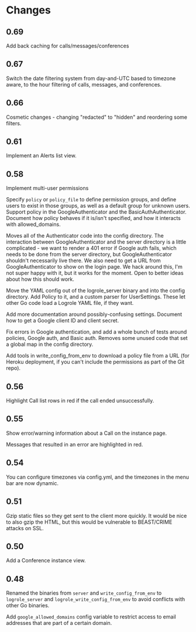 # Changes

## 0.69

Add back caching for calls/messages/conferences

## 0.67

Switch the date filtering system from day-and-UTC based to timezone aware, to
the hour filtering of calls, messages, and conferences.

## 0.66

Cosmetic changes - changing "redacted" to "hidden" and reordering some filters.

## 0.61

Implement an Alerts list view.

## 0.58

Implement multi-user permissions

Specify `policy` or `policy_file` to define permission groups, and define users
to exist in those groups, as well as a default group for unknown users. Support
policy in the GoogleAuthenticator and the BasicAuthAuthenticator. Document how
policy behaves if it is/isn't specified, and how it interacts with
allowed_domains.

Moves all of the Authenticator code into the config directory. The interaction
between GoogleAuthenticator and the server directory is a little complicated -
we want to render a 401 error if Google auth fails, which needs to be done from
the server directory, but GoogleAuthenticator shouldn't necessarily live there.
We also need to get a URL from GoogleAuthenticator to show on the login page.
We hack around this, I'm not super happy with it, but it works for the moment.
Open to better ideas about how this should work.

Move the YAML config out of the logrole_server binary and into the config
directory. Add Policy to it, and a custom parser for UserSettings. These let
other Go code load a Logrole YAML file, if they want.

Add more documentation around possibly-confusing settings. Document how to get
a Google client ID and client secret.

Fix errors in Google authentication, and add a whole bunch of tests around
policies, Google auth, and Basic auth. Removes some unused code that set
a global map in the config directory.

Add tools in write_config_from_env to download a policy file from a URL (for
Heroku deployment, if you can't include the permissions as part of the Git
repo).

## 0.56

Highlight Call list rows in red if the call ended unsuccessfully.

## 0.55

Show error/warning information about a Call on the instance page.

Messages that resulted in an error are highlighted in red.

## 0.54

You can configure timezones via config.yml, and the timezones in the menu bar
are now dynamic.

## 0.51

Gzip static files so they get sent to the client more quickly. It would be nice
to also gzip the HTML, but this would be vulnerable to BEAST/CRIME attacks on
SSL.

## 0.50

Add a Conference instance view.

## 0.48

Renamed the binaries from `server` and `write_config_from_env` to
`logrole_server` and `logrole_write_config_from_env` to avoid conflicts with
other Go binaries.

Add `google_allowed_domains` config variable to restrict access to email
addresses that are part of a certain domain.
